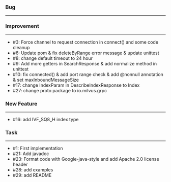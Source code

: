 ### Bug
---
    
### Improvement
---
- \#3: Force channel to request connection in connect()  and some code cleanup
- \#6: Update pom & fix deleteByRange error message & update unittest
- \#8: change default timeout to 24 hour
- \#9: Add more getters in SearchResponse & add normalize method in unittest
- \#10: fix connected() & add port range check & add @nonnull annotation & set maxInboundMessageSize
- \#17: change IndexParam in DescribeIndexResponse to Index
- \#27: change proto package to io.milvus.grpc
    
### New Feature
---
- \#16: add IVF_SQ8_H index type

### Task
---
- \#1: First implementation
- \#21: Add javadoc
- \#23: Format code with Google-java-style and add Apache 2.0 license header
- \#28: add examples
- \#29: add README